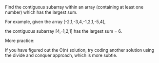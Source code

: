 Find the contiguous subarray within an array (containing at least one number) which has the largest sum.

For example, given the array [-2,1,-3,4,-1,2,1,-5,4],

the contiguous subarray [4,-1,2,1] has the largest sum = 6.

More practice:

If you have figured out the O(n) solution, try coding another solution using the divide and conquer approach, which is more subtle.